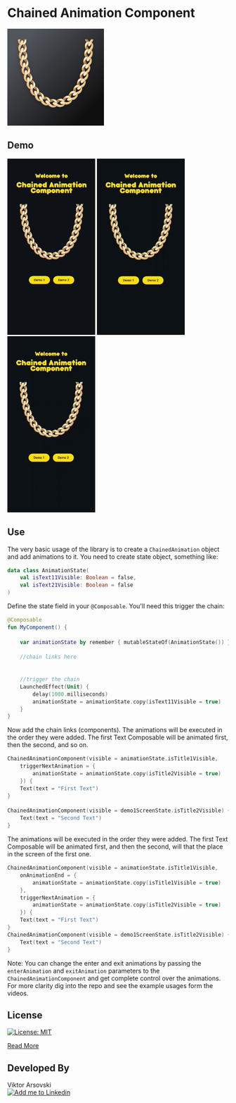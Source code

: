 # Chained Animation Component

<img alt="logo" height="220" src="pics/github_repo_pic.png" width="220"/>

## Demo

<img src="pics/main_screen.png" width="200" height="400"/> <img src="pics/button_1.gif" width="200" height="400"/> <img src="pics/button_2.gif" width="200" height="400"/>

## Use

The very basic usage of the library is to create a `ChainedAnimation` object and add animations to
it. You need to create state object, something like:

```kotlin
data class AnimationState(
    val isText11Visible: Boolean = false,
    val isText21Visible: Boolean = false
)
```

Define the state field in your `@Composable`. You'll need this trigger the chain:

```kotlin
@Composable
fun MyComponent() {

    var animationState by remember { mutableStateOf(AnimationState()) }

    //chain links here


    //trigger the chain
    LaunchedEffect(Unit) {
        delay(1000.milliseconds)
        animationState = animationState.copy(isText11Visible = true)
    }
}


```

Now add the chain links (components). The animations will be executed in the order they were added.
The first Text Composable will be animated first, then the second, and so on.

```kotlin
ChainedAnimationComponent(visible = animationState.isTitle1Visible,
    triggerNextAnimation = {
        animationState = animationState.copy(isTitle2Visible = true)
    }) {
    Text(text = "First Text")
}

ChainedAnimationComponent(visible = demo1ScreenState.isTitle2Visible) {
    Text(text = "Second Text")
}


````

The animations will be executed in the order they were added. The first Text Composable will be
animated first, and then the second, will that the place in the screen of the first one.

```kotlin
ChainedAnimationComponent(visible = animationState.isTitle1Visible,
    onAnimationEnd = {
        animationState = animationState.copy(isTitle1Visible = true)
    },
    triggerNextAnimation = {
        animationState = animationState.copy(isTitle2Visible = true)
    }) {
    Text(text = "First Text")
}
ChainedAnimationComponent(visible = demo1ScreenState.isTitle2Visible) {
    Text(text = "Second Text")
}

````

Note: You can change the enter and exit animations by passing the `enterAnimation` and
`exitAnimation` parameters to the `ChainedAnimationComponent` and get complete control over the
animations. For more clarity dig into the repo and see the example usages form the videos.

## License
[![License: MIT](https://img.shields.io/badge/License-MIT-yellow.svg)](https://opensource.org/licenses/MIT)


[Read More](LICENSE)


## Developed By
Viktor Arsovski
</br>
<a href="https://mk.linkedin.com/in/varsovski">
<img alt="Add me to Linkedin" src="http://is.gd/u42ILV" width="96" height="96"/>
</a>